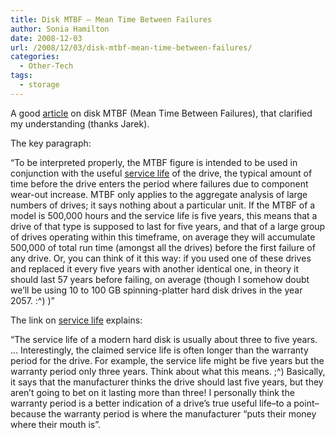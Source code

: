```yaml
---
title: Disk MTBF – Mean Time Between Failures
author: Sonia Hamilton
date: 2008-12-03
url: /2008/12/03/disk-mtbf-mean-time-between-failures/
categories:
  - Other-Tech
tags:
  - storage
---
```

A good [article][1] on disk MTBF (Mean Time Between Failures), that clarified my understanding (thanks Jarek).

<!--more-->

The key paragraph:

&#8220;To be interpreted properly, the MTBF figure is intended to be used in conjunction with the useful [service life][2] of the drive, the typical amount of time before the drive enters the period where failures due to component wear-out increase. MTBF only applies to the aggregate analysis of large numbers of drives; it says nothing about a particular unit. If the MTBF of a model is 500,000 hours and the service life is five years, this means that a drive of that type is supposed to last for five years, and that of a large group of drives operating within this timeframe, on average they will accumulate 500,000 of total run time (amongst all the drives) before the first failure of any drive. Or, you can think of it this way: if you used one of these drives and replaced it every five years with another identical one, in theory it should last 57 years before failing, on average (though I somehow doubt we&#8217;ll be using 10 to 100 GB spinning-platter hard disk drives in the year 2057. :^) )&#8221;

The link on [service life][2] explains:

&#8220;The service life of a modern hard disk is usually about three to five years. &#8230; Interestingly, the claimed service life is often longer than the warranty period for the drive. For example, the service life might be five years but the warranty period only three years. Think about what this means. ;^) Basically, it says that the manufacturer thinks the drive should last five years, but they aren&#8217;t going to bet on it lasting more than three! I personally think the warranty period is a better indication of a drive&#8217;s true useful life&#8211;to a point&#8211;because the warranty period is where the manufacturer &#8220;puts their money where their mouth is&#8221;.

 [1]: http://www.pcguide.com/ref/hdd/perf/qual/specMTBF-c.html
 [2]: http://www.pcguide.com/ref/hdd/perf/qual/specLife-c.html
